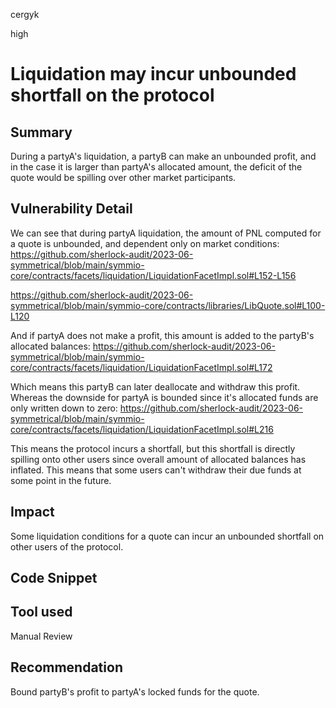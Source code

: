 cergyk

high

# Liquidation may incur unbounded shortfall on the protocol

## Summary
During a partyA's liquidation, a partyB can make an unbounded profit, and in the case it is larger than partyA's allocated amount,
the deficit of the quote would be spilling over other market participants. 

## Vulnerability Detail
We can see that during partyA liquidation, the amount of PNL computed for a quote is unbounded, and dependent only on market conditions:
https://github.com/sherlock-audit/2023-06-symmetrical/blob/main/symmio-core/contracts/facets/liquidation/LiquidationFacetImpl.sol#L152-L156

https://github.com/sherlock-audit/2023-06-symmetrical/blob/main/symmio-core/contracts/libraries/LibQuote.sol#L100-L120

And if partyA does not make a profit, this amount is added to the partyB's allocated balances:
https://github.com/sherlock-audit/2023-06-symmetrical/blob/main/symmio-core/contracts/facets/liquidation/LiquidationFacetImpl.sol#L172

Which means this partyB can later deallocate and withdraw this profit.
Whereas the downside for partyA is bounded since it's allocated funds are only written down to zero:
https://github.com/sherlock-audit/2023-06-symmetrical/blob/main/symmio-core/contracts/facets/liquidation/LiquidationFacetImpl.sol#L216

This means the protocol incurs a shortfall, but this shortfall is directly spilling onto other users since overall amount of allocated balances has inflated. This means that some users can't withdraw their due funds at some point in the future.

## Impact
Some liquidation conditions for a quote can incur an unbounded shortfall on other users of the protocol. 

## Code Snippet

## Tool used

Manual Review

## Recommendation
Bound partyB's profit to partyA's locked funds for the quote.